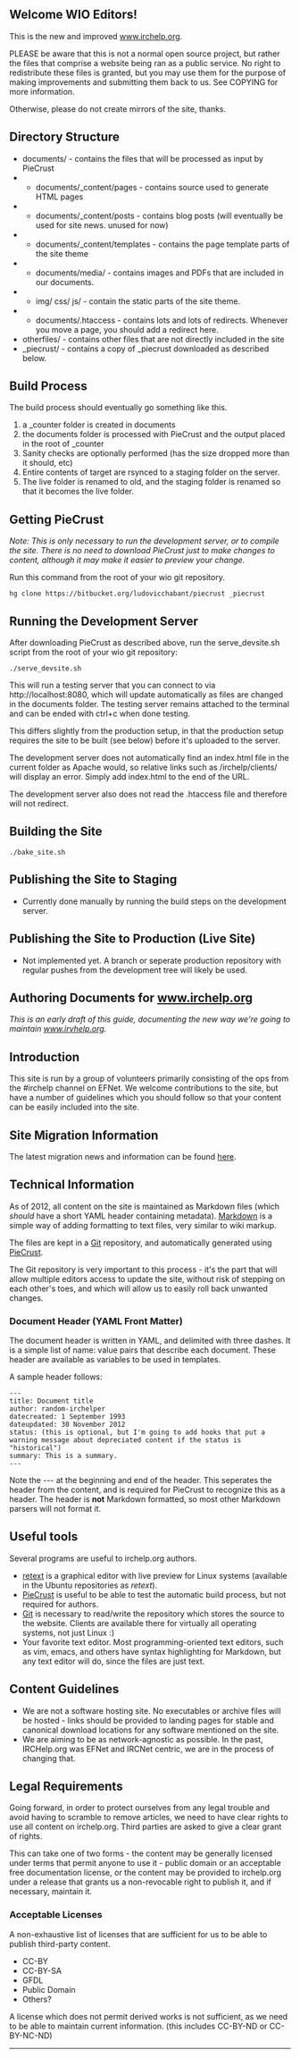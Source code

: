 Welcome WIO Editors!
--------------------

This is the new and improved www.irchelp.org.

PLEASE be aware that this is not a normal open source project, but rather the files that comprise a website being
ran as a public service. 
No right to redistribute these files is granted, but you may use them for the purpose of making improvements and
submitting them back to us. See COPYING for more information.

Otherwise, please do not create mirrors of the site, thanks.


Directory Structure
-------------------

 * documents/ - contains the files that will be processed as input by PieCrust
 * * documents/_content/pages - contains source used to generate HTML pages
 * * documents/_content/posts - contains blog posts (will eventually be used for site news. unused for now)
 * * documents/_content/templates - contains the page template parts of the site theme
 * * documents/media/ - contains images and PDFs that are included in our documents.
 * * img/ css/ js/ - contain the static parts of the site theme.
 * * documents/.htaccess - contains lots and lots of redirects. Whenever you move a page, you should add a redirect here.
 * otherfiles/ - contains other files that are not directly included in the site
 * _piecrust/ - contains a copy of _piecrust downloaded as described below.


Build Process
-------------

The build process should eventually go something like this.

 1. a _counter folder is created in documents
 2. the documents folder is processed with PieCrust and the output placed in
    the root of _counter
 3. Sanity checks are optionally performed (has the size dropped more than it should,
    etc)
 4. Entire contents of target are rsynced to a staging folder on the server.
 5. The live folder is renamed to old, and the staging folder is renamed so
    that it becomes the live folder.

Getting PieCrust
----------------
*Note: This is only necessary to run the development server, or to compile the site.*
*There is no need to download PieCrust just to make changes to content, although it may make it easier to preview your change.*

Run this command from the root of your wio git repository.

	hg clone https://bitbucket.org/ludovicchabant/piecrust _piecrust


Running the Development Server
------------------------------

After downloading PieCrust as described above, run the serve_devsite.sh script
from the root of your wio git repository:

	./serve_devsite.sh

This will run a testing server that you can connect to via http://localhost:8080,
which will update automatically as files are changed in the documents
folder. The testing server remains attached to the terminal and can be ended
with ctrl+c when done testing.

This differs slightly from the production setup, in that the production
setup requires the site to be built (see below)  before it's uploaded to the server.

The development server does not automatically find an index.html file in the current folder as
Apache would, so relative links such as /irchelp/clients/ will display an error. Simply add index.html
to the end of the URL.

The development server also does not read the .htaccess file and therefore will not redirect.

Building the Site
-----------------

	./bake_site.sh

Publishing the Site to Staging
------------------------------

 * Currently done manually by running the build steps on the development server. 
 
Publishing the Site to Production (Live Site)
---------------------------------------------

 * Not implemented yet. A branch or seperate production repository with regular pushes from the development tree
 will likely be used.


Authoring Documents for www.irchelp.org
---------------------------------------
*This is an early draft of this guide, documenting the new way we're going to maintain www.irvhelp.org.*

## Introduction

This site is run by a group of volunteers primarily consisting of the ops from the #irchelp channel on EFNet. We welcome contributions to the site, but have a number of guidelines which you should
follow so that your content can be easily included into the site.


## Site Migration Information

The latest migration news and information can be found [here](migration.html).


## Technical Information

As of 2012, all content on the site is maintained as Markdown files (which *should* have a short YAML header containing metadata). [Markdown](en.wikipedia.org/wiki/Markdown) is a simple way of adding formatting to text files, very similar to wiki markup.

   The files are kept in a [Git](http://git-scm.org) repository, and automatically generated using [PieCrust](http://bolt80.com/piecrust/).

The Git repository is very important to this process - it's the part that will allow multiple editors access to update the site, without risk of stepping on each other's toes, and which will allow us to easily roll back unwanted changes.

### Document Header (YAML Front Matter)
The document header is written in YAML, and delimited with three dashes. It is a simple list of name: value pairs that describe each document. These header are available as variables to be used in templates.

A sample header follows:

	---
	title: Document title
	author: random-irchelper
	datecreated: 1 September 1993
	dateupdated: 30 November 2012
	status: (this is optional, but I'm going to add hooks that put a warning message about depreciated content if the status is "historical")
	summary: This is a summary.
	---

Note the --- at the beginning and end of the header. This seperates the header from the content, and is required for PieCrust to recognize this as a header. The header is **not** Markdown formatted, so most other Markdown parsers will not format it.


## Useful tools

Several programs are useful to irchelp.org authors.

  * [retext](http://sourceforge.net/p/retext/home/ReText/) is a graphical editor with live preview for Linux systems (available in the Ubuntu repositories as *retext*).
  * [PieCrust](http://bolt80.com/piecrust/) is useful to be able to test the automatic build process, but not required for authors.
  * [Git](http://git-scm.com/) is necessary to read/write the repository which stores the source to the website. Clients are available there for virtually all operating systems, not just Linux :)
  * Your favorite text editor. Most programming-oriented text editors, such as vim, emacs, and others have syntax highlighting for Markdown, but any text editor will do, since the files are just text.




## Content Guidelines
  * We are not a software hosting site. No executables or archive files will be hosted - links should be provided to landing pages for stable and canonical download locations for any software mentioned on the site.
  * We are aiming to be as network-agnostic as possible. In the past, IRCHelp.org was EFNet and IRCNet centric, we are in the process of changing that.

## Legal Requirements

Going forward, in order to protect ourselves from any legal trouble and avoid having to scramble to remove articles, we need to have clear rights to use all content on irchelp.org. Third parties are asked to give a clear grant of rights.

This can take one of two forms - the content may be generally licensed under terms that permit anyone to use it - public domain or an acceptable free documentation license, or the content may be provided to irchelp.org under a release that grants us a non-revocable right to publish it, and if necessary, maintain it. 
  
### Acceptable Licenses

A non-exhaustive list of licenses that are sufficient for us to be able to publish third-party content.

  * CC-BY
  * CC-BY-SA
  * GFDL
  * Public Domain
  * Others?
  
A license which does not permit derived works is not sufficient, as we need to be able to maintain current information.  (this includes CC-BY-ND or CC-BY-NC-ND) 

* * *


